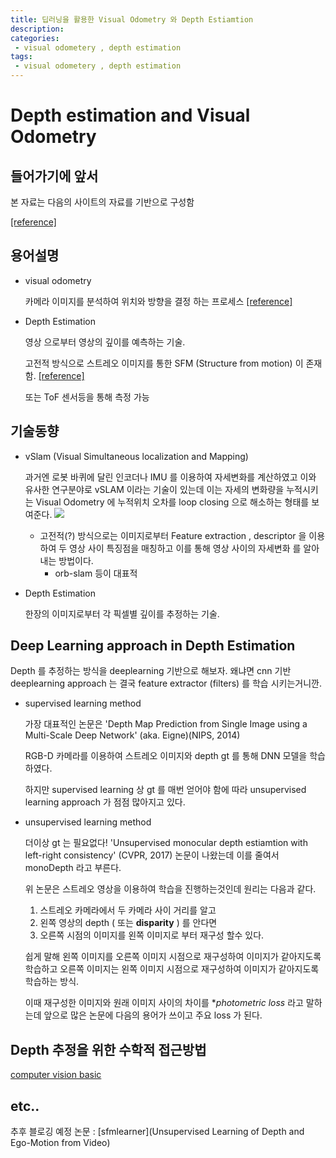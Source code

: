 ```yaml
---
title: 딥러닝을 활용한 Visual Odometry 와 Depth Estiamtion 
description: 
categories:
 - visual odometery , depth estimation
tags:
 - visual odometery , depth estimation
---
```

# Depth estimation and Visual Odometry

## 들어가기에 앞서
본 자료는 다음의 사이트의 자료를 기반으로 구성함

[[reference]](https://goodgodgd.github.io/ian-flow/)


## 용어설명

+ visual odometry
    
    카메라 이미지를 분석하여 위치와 방향을 결정 하는 프로세스  [[reference]](https://g.co/kgs/X8tqQM)
+ Depth Estimation
    
    영상 으로부터 영상의 깊이를 예측하는 기술.
    
    고전적 방식으로 스트레오 이미지를 통한 SFM (Structure from motion) 이 존재함. [[reference]](https://g.co/kgs/DVnDkq)
    
    또는 ToF 센서등을 통해 측정 가능
    
## 기술동향

+ vSlam (Visual Simultaneous localization and Mapping)
 
    과거엔 로봇 바퀴에 달린 인코더나 IMU 를 이용하여 자세변화를 계산하였고 이와 유사한 연구분야로 vSLAM 이라는 기술이 있는데 이는 자세의 변화량을 누적시키는 Visual Odometry 에 누적위치 오차를 loop closing 으로 해소하는 형태를 보여준다.
    ![](https://www.researchgate.net/profile/Sherine_Rady2/publication/311948486/figure/fig9/AS:668983304925186@1536509457066/Loop-closing-example-Ho-and-Newman-2007-a-A-snapshot-of-a-SLAM-just-before-loop.png)
    
    + 고전적(?) 방식으로는 이미지로부터 Feature extraction , descriptor 을 이용하여 두 영상 사이 특징점을 매칭하고 이를 통해 영상 사이의 자세변화 를 알아내는 방법이다.
        + orb-slam 등이 대표적     

+ Depth Estimation
    
    한장의 이미지로부터 각 픽셀별 깊이를 추정하는 기술. 
    
## Deep Learning approach in Depth Estimation

Depth 를 추정하는 방식을 deeplearning 기반으로 해보자.
왜냐면 cnn 기반 deeplearning approach 는 결국 feature extractor (filters) 를 학습 시키는거니깐.
+ supervised learning method
    
    가장 대표적인 논문은 'Depth Map Prediction from Single Image using a Multi-Scale Deep Network' (aka. Eigne)(NIPS, 2014)
    
    RGB-D 카메라를 이용하여 스트레오 이미지와 depth gt 를 통해 DNN 모델을 학습하였다.
    
    하지만 supervised learning 상 gt 를 매번 얻어야 함에 따라 unsupervised learning approach 가 점점 많아지고 있다.
    
+ unsupervised learning method
    
    더이상 gt 는 필요없다! 'Unsupervised monocular depth estiamtion with left-right consistency' (CVPR, 2017) 논문이 나왔는데 이를 줄여서 monoDepth 라고 부른다.
    
    위 논문은 스트레오 영상을 이용하여 학습을 진행하는것인데 원리는 다음과 같다.
    
    1. 스트레오 카메라에서 두 카메라 사이 거리를 알고
    2. 왼쪽 영상의 depth ( 또는 **disparity** ) 를 안다면
    3. 오른쪽 시점의 이미지를 왼쪽 이미지로 부터 재구성 할수 있다.
        
    쉽게 말해 왼쪽 이미지를 오른쪽 이미지 시점으로 재구성하여 이미지가 같아지도록 학습하고 오른쪽 이미지는 왼쪽 이미지 시점으로 재구성하여 이미지가 같아지도록 학습하는 방식.
    
    이때 재구성한 이미지와 원래 이미지 사이의 차이를 **photometric loss* 라고 말하는데 앞으로 많은 논문에 다음의 용어가 쓰이고 주요 loss 가 된다.
    

## Depth 추정을 위한 수학적 접근방법 

[computer vision basic](https://phs008.github.io/visual%20odometery%20,%20depth%20estimation/2020/06/11/Computer-Vision-Basic-for-Depth-estimation/)



## etc..

추후 블로깅 예정 논문 : [sfmlearner](Unsupervised Learning of Depth and Ego-Motion from Video)

 